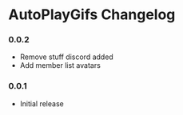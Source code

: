 # AutoPlayGifs Changelog

### 0.0.2

 - Remove stuff discord added
 - Add member list avatars

### 0.0.1

 - Initial release